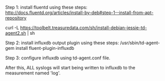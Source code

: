 
Step 1: install fluentd using these steps: http://docs.fluentd.org/articles/install-by-deb#step-1--install-from-apt-repository

curl -L https://toolbelt.treasuredata.com/sh/install-debian-jessie-td-agent2.sh | sh


Step 2: install influxdb output plugin using these steps: /usr/sbin/td-agent-gem install fluent-plugin-influxdb

Step 3: configure influxdb using td-agent.conf file.

After this, ALL syslogs will start being written to influxdb to the measurement named 'log'.